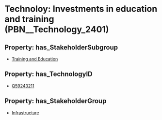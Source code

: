 # Technoloy: __Investments in education and training__ (PBN__Technology_2401)

## Property: has_StakeholderSubgroup

* [Training and Education](PBN__TechSubgroup_62)

## Property: has_TechnologyID

* [Q59243211](Q59243211)

## Property: has_StakeholderGroup

* [Infrastructure](PBN__TechGroup_4)

